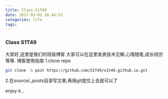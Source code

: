 ```yaml
---
title: Class-S1T49
date: 2017-03-01 16:44:53
categories: life
tags:
---
```


### Class S1T49
大家好,这里是我们的班级博客
大家可以在这里发表技术见解,心情随笔,成长经历等等.
博客使用指南
1.clone repo
``` bash
git clone -b post https://github.com/S1T49/s1t49.github.io.git
```
2.在source/_posts目录写文章,再用git提交上去就可以了

enjoy it...
